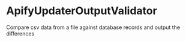 # ApifyUpdaterOutputValidator
Compare csv data from a file against database records and output the differences
